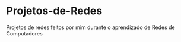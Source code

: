 # Projetos-de-Redes
Projetos de redes feitos por mim
durante o aprendizado de Redes de Computadores
